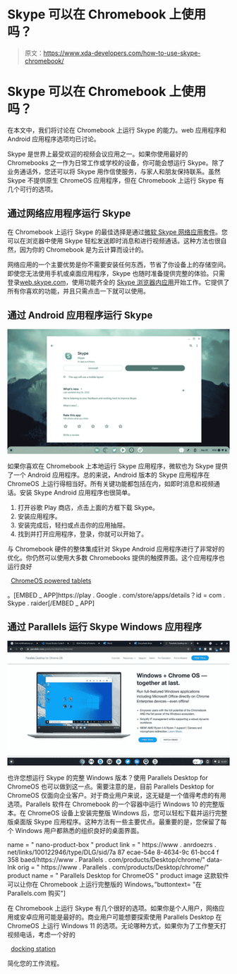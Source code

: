 # Skype 可以在 Chromebook 上使用吗？

> 原文：<https://www.xda-developers.com/how-to-use-skype-chromebook/>

# Skype 可以在 Chromebook 上使用吗？

在本文中，我们将讨论在 Chromebook 上运行 Skype 的能力。web 应用程序和 Android 应用程序选项均已讨论。

Skype 是世界上最受欢迎的视频会议应用之一。如果你使用最好的 Chromebooks 之一作为日常工作或学校的设备，你可能会想运行 Skype。除了业务通话外，您还可以将 Skype 用作信使服务，与家人和朋友保持联系。虽然 Skype 不提供原生 ChromeOS 应用程序，但在 Chromebook 上运行 Skype 有几个可行的选项。

## 通过网络应用程序运行 Skype

在 Chromebook 上运行 Skype 的最佳选择是通过[微软 Skype 网络应用套件](https://web.skype.com/)。您可以在浏览器中使用 Skype 轻松发送即时消息和进行视频通话。这种方法也很自然，因为你的 Chromebook 是为云计算而设计的。

网络应用的一个主要优势是你不需要安装任何东西，节省了你设备上的存储空间。即使您无法使用手机或桌面应用程序，Skype 也随时准备提供完整的体验。只需登录[web.skype.com](https://web.skype.com/)，使用功能齐全的 [Skype 浏览器内应用](https://web.skype.com/)开始工作。它提供了所有你喜欢的功能，并且只需点击一下就可以使用。

## 通过 Android 应用程序运行 Skype

![](img/0e483938204780e3e731bbae3b974aae.png)

如果你喜欢在 Chromebook 上本地运行 Skype 应用程序，微软也为 Skype 提供了一个 Android 应用程序。总的来说，Android 版本的 Skype 应用程序在 ChromeOS 上运行得相当好。所有关键功能都包括在内，如即时消息和视频通话。安装 Skype Android 应用程序也很简单。

1.  打开谷歌 Play 商店，点击上面的方框下载 Skype。
2.  安装应用程序。
3.  安装完成后，轻扫或点击你的应用抽屉。
4.  找到并打开应用程序，登录，你就可以开始了。

与 Chromebook 硬件的整体集成针对 Skype Android 应用程序进行了非常好的优化。你仍然可以使用大多数 Chromebooks 提供的触摸界面。这个应用程序也运行良好

  [ChromeOS powered tablets](https://www.xda-developers.com/install-chrome-os-non-chromebook-pc-tablet/)

。[EMBED _ APP]https://play . Google . com/store/apps/details？id = com . Skype . raider[/EMBED _ APP]

## 通过 Parallels 运行 Skype Windows 应用程序

![splash page for Parallels Desktop on Chrome OS](img/2fe54bd196073265d9c4a51a2228a467.png)

也许您想运行 Skype 的完整 Windows 版本？使用 Parallels Desktop for ChromeOS 也可以做到这一点。需要注意的是，目前 Parallels Desktop for ChromeOS 仅面向企业客户。对于商业用户来说，这无疑是一个值得考虑的有用选项。Parallels 软件在 Chromebook 的一个容器中运行 Windows 10 的完整版本。在 ChromeOS 设备上安装完整版 Windows 后，您可以轻松下载并运行完整版桌面版 Skype 应用程序。这种方法有一些主要优点。最重要的是，您保留了每个 Windows 用户都熟悉的组织良好的桌面界面。

name = " nano-product-box " product link = " https://www . anrdoezrs . net/links/100122946/type/DLG/sid/7a 87 ecae-54e 8-4634-9c 61-bcc4 f 358 baed/https://www . Parallels . com/products/Desktop/chrome/" data-lnk orig = " https://www . Parallels . com/products/Desktop/chrome/" product name = " Parallels Desktop for ChromeOS " product image 这款软件可以让你在 Chromebook 上运行完整版的 Windows。”buttontext= "在 Parallels.com 购买"]

在 Chromebook 上运行 Skype 有几个很好的选项。如果你是个人用户，网络应用或安卓应用可能是最好的。商业用户可能想要探索使用 Parallels Desktop 在 ChromeOS 上运行 Windows 11 的选项。无论哪种方式，如果你为了工作整天打视频电话，考虑一个好的

  [docking station](https://www.xda-developers.com/best-docking-stations-chromebooks/)  

简化您的工作流程。